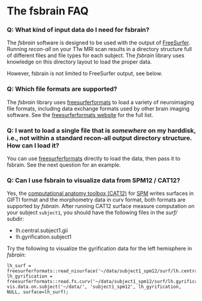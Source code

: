 # The fsbrain FAQ

### **Q**: What kind of input data do I need for fsbrain?

The *fsbrain* software is designed to be used with the output of [FreeSurfer](http://freesurfer.net/).  Running *recon-all* on your T1w MRI scan results in a directory structure full of different files and file types for each subject. The *fsbrain* library uses knowledge on this directory layout to load the proper data.

However, fsbrain is not limited to FreeSurfer output, see below.

### **Q**: Which file formats are supported? 

The *fsbrain* library uses [freesurferformats](https://github.com/dfsp-spirit/freesurferformats) to load a variety of neuroimaging file formats, including data exchange formats used by other brain imaging software. See the [freesurferformats website](https://github.com/dfsp-spirit/freesurferformats) for the full list.

### **Q**: I want to load a single file that is *somewhere* on my harddisk, i.e., not within a standard recon-all output directory structure. How can I load it?

You can use [freesurferformats](https://github.com/dfsp-spirit/freesurferformats) directly to load the data, then pass it to fsbrain. See the next question for an example.

### **Q**: Can I use fsbrain to visualize data from SPM12 / CAT12?

Yes, the [computational anatomy toolbox (CAT12)](http://www.neuro.uni-jena.de/cat/) for [SPM](https://www.fil.ion.ucl.ac.uk/spm/) writes surfaces in GIFTI format and the morphometry data in curv format, both formats are supported by *fsbrain*. After running CAT12 surface measure computation on your subject `subject1`, you should have the following files in the *surf/* subdir:

* lh.central.subject1.gii
* lh.gyrification.subject1

Try the following to visualize the gyrification data for the left hemisphere in *fsbrain*:

```
lh_surf = freesurferformats::read_nisurface('~/data/subject1_spm12/surf/lh.central.subject1');
lh_gyrification = freesurferformats::read.fs.curv('~/data/subject1_spm12/surf/lh.gyrification.subject1');
vis.data.on.subject('~/data/', 'subject1_spm12', lh_gyrification, NULL, surface=lh_surf);
```

